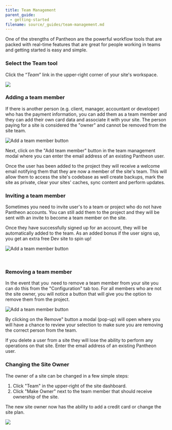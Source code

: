 ```yaml
---
title: Team Management
parent_guide:
  - getting-started
filename: source/_guides/team-management.md
---
```


One of the strengths of Pantheon are the powerful workflow tools that are packed with real-time features that are great for people working in teams and getting started is easy and simple.

### Select the Team tool

Click the “_Team_” link in the upper-right corner of your site's workspace.

![](https://pantheon-systems.desk.com/customer/portal/attachments/297812)

### Adding a team member

If there is another person (e.g. client, manager, accountant or developer) who has the payment information, you can add them as a team member and they can add their own card data and associate it with your site. The person paying for a site is considered the "owner" and cannot be removed from the site team.  


 ![Add a team member button](https://pantheon-systems.desk.com/customer/portal/attachments/87612)

Next, click on the "Add team member" button in the team management modal where you can enter the email address of an existing Pantheon user.  


Once the user has been added to the project they will receive a welcome email notifying them that they are now a member of the site's team. This will allow them to access the site's codebase as well create backups, mark the site as private, clear your sites' caches, sync content and perform updates.

### Inviting a team member

Sometimes you need to invite user's to a team or project who do not have Pantheon accounts. You can still add them to the project and they will be sent with an invite to become a team member on the site.

Once they have successfully signed up for an account, they will be automatically added to the team. As an added bonus if the user signs up, you get an extra free Dev site to spin up!

![Add a team member button](https://pantheon-systems.desk.com/customer/portal/attachments/87611)

 

### Removing a team member

In the event that you  need to remove a team member from your site you can do this from the "Configuration" tab too. For all members who are not the site owner, you will notice a button that will give you the option to remove them from the project.  


 ![Add a team member button](https://pantheon-systems.desk.com/customer/portal/attachments/87604)

By clicking on the Remove" button a modal (pop-up) will open where you will have a chance to review your selection to make sure you are removing the correct person from the team.  


If you delete a user from a site they will lose the ability to perform any operations on that site. Enter the email address of an existing Pantheon user.

### Changing the Site Owner

The owner of a site can be changed in a few simple steps:

1. ​Click "Team" in the upper-right of the site dashboard.
2. Click "Make Owner" next to the team member that should receive ownership of the site.

The new site owner now has the ability to add a credit card or change the site plan.  


 ![](https://pantheon-systems.desk.com/customer/portal/attachments/278835)
